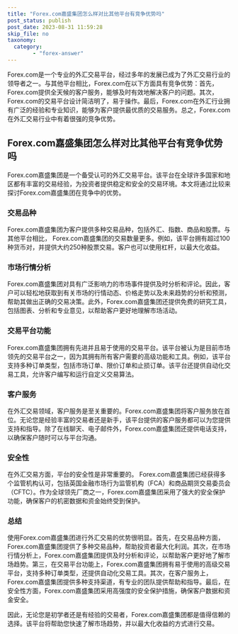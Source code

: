 ```yaml
---
title: "Forex.com嘉盛集团怎么样对比其他平台有竞争优势吗"
post_status: publish
post_date: 2023-08-31 11:59:28
skip_file: no
taxonomy:
  category:
        - "forex-answer"
---
```


Forex.com是一个专业的外汇交易平台，经过多年的发展已成为了外汇交易行业的领导者之一。与其他平台相比，Forex.com在以下方面具有竞争优势：首先，Forex.com提供全天候的客户服务，能够及时有效地解决客户的问题。其次，Forex.com的交易平台设计简洁明了，易于操作。最后，Forex.com在外汇行业拥有广泛的经验和专业知识，能够为客户提供最优质的交易服务。总之，Forex.com在外汇交易行业中有着很强的竞争优势。

## Forex.com嘉盛集团怎么样对比其他平台有竞争优势吗

Forex.com嘉盛集团是一个备受认可的外汇交易平台。该平台在全球许多国家和地区都有丰富的交易经验，为投资者提供稳定和安全的交易环境。本文将通过比较来探讨Forex.com嘉盛集团在竞争中的优势。

### 交易品种

Forex.com嘉盛集团为客户提供多种交易品种，包括外汇、指数、商品和股票。与其他平台相比， Forex.com嘉盛集团的交易数量更多。例如，该平台拥有超过100种货币对，并提供大约250种股票交易。客户也可以使用杠杆，以最大化收益。

### 市场行情分析

Forex.com嘉盛集团对具有广泛影响力的市场事件提供及时分析和评论。因此，客户可以轻松地获取到有关市场的行情动态、价格走势以及未来趋势的分析和预测，帮助其做出正确的交易决策。此外，Forex.com嘉盛集团还提供免费的研究工具，包括图表、分析和专业意见，以帮助客户更好地理解市场活动。

### 交易平台功能

Forex.com嘉盛集团拥有先进并且易于使用的交易平台。该平台被认为是目前市场领先的交易平台之一，因为其拥有所有客户需要的高级功能和工具。例如，该平台支持多种订单类型，包括市场订单、限价订单和止损订单。该平台还提供自动化交易工具，允许客户编写和运行自定义交易算法。

### 客户服务

在外汇交易领域，客户服务是至关重要的。Forex.com嘉盛集团将客户服务放在首位。无论您是经验丰富的交易者还是新手，该平台提供的客户服务都可以为您提供支持和指导。除了在线聊天、电子邮件外，Forex.com嘉盛集团还提供电话支持，以确保客户随时可以与平台沟通。

### 安全性

在外汇交易方面，平台的安全性是非常重要的。 Forex.com嘉盛集团已经获得多个监管机构认可，包括英国金融市场行为监管机构（FCA）和商品期货交易委员会（CFTC）。作为全球领先厂商之一，Forex.com嘉盛集团采用了强大的安全保护功能，确保客户的机密数据和资金始终受到保护。

### 总结

使用Forex.com嘉盛集团进行外汇交易的优势很明显。首先，在交易品种方面，Forex.com嘉盛集团提供了多种交易品种，帮助投资者最大化利润。其次，在市场行情分析上，Forex.com嘉盛集团提供及时分析和评论，以帮助客户更好地了解市场趋势。第三，在交易平台功能上，Forex.com嘉盛集团拥有易于使用的高级交易平台，支持多种订单类型，还提供自动化交易工具。其次，在客户服务上，Forex.com嘉盛集团提供多种支持渠道，有专业的团队提供帮助和指导。最后，在安全性方面，Forex.com嘉盛集团采用高强度的安全保护措施，确保客户数据和资金安全。

因此，无论您是初学者还是有经验的交易者，Forex.com嘉盛集团都是值得信赖的选择。该平台将帮助您快速了解市场趋势，并以最大化收益的方式进行交易。 
